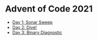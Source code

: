 # Advent of Code 2021
 - [Day 1: Sonar Sweep](https://github.com/HantonSacu/aoc_2021/blob/master/lib/aoc/puzzles/sonar_sweep.ex)
 - [Day 2: Dive!](https://github.com/HantonSacu/aoc_2021/blob/master/lib/aoc/puzzles/dive.ex)
 - [Day 3: Binary Diagnostic](https://github.com/HantonSacu/aoc_2021/blob/master/lib/aoc/puzzles/binary_diagnostic.ex)
